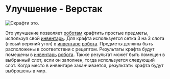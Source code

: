 # Улучшение - Верстак

![Скрафти это.](oredict:oc:craftingUpgrade)

Это улучшение позволяет [роботам](../block/robot.md) крафтить простые предметы, используя свой [инвентарь](../item/inventoryUpgrade.md). Для крафта используется сетка 3 на 3 слота (левый верхний угол) в [инвентаре](../item/inventoryUpgrade.md) [робота](../block/robot.md). Предметы должны быть расположены в соответствии с рецептом. Результаты крафта будут помещены в [инвентарь](../item/inventoryUpgrade.md) [робота](../block/robot.md). Также результат может быть помещен в выбранный слот, если он заполнен, тогда используется следующий слот. Когда место в инвентаре заканчивается, результаты крафта будут выброшены в мир.
